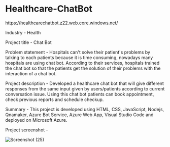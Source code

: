 # Healthcare-ChatBot
https://healthcarechatbot.z22.web.core.windows.net/

Industry - Health

Project title - Chat Bot

Problem statement - Hospitals can't solve their patient's problems by talking to each patients because it is time consuming, nowadays many hospitals are using chat bot. According to their services, hospitals trained the chat bot so that the patients get the solution of their problems with the interaction of a chat bot.

Project description - Developed a healthcare chat bot that will give different responses from the same input given by users/patients according to current conversation issue. Using this chat bot patients can book appointment, check previous reports and schedule checkup.

Summary - This project is developed using HTML, CSS, JavaScript, Nodejs, Qnamaker, Azure Bot Service, Azure Web App, Visual Studio Code and deployed on Microsoft Azure.

Project screenshot -

![Screenshot (25)](https://user-images.githubusercontent.com/76840115/145606900-cdf29b06-52ce-4941-bad3-6978b81b1745.png)
